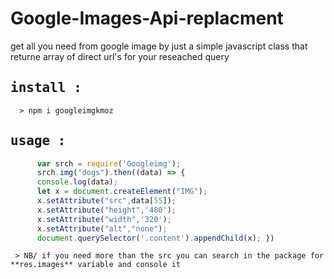 # Google-Images-Api-replacment
get all you need from google image by just a simple javascript class that returne array of direct url's for your reseached query 
## <kbd>install :</kbd>
      > npm i googleimgkmoz
## <kbd>usage :</kbd>
```javascript
      var srch = require('Googleimg');
      srch.img("dogs").then((data) => {
      console.log(data);
      let x = document.createElement("IMG");
      x.setAttribute("src",data[55]);
      x.setAttribute("height",'480');
      x.setAttribute("width",'320');
      x.setAttribute("alt","none");
      document.querySelector('.content').appendChild(x); })
```
     > NB/ if you need more than the src you can search in the package for **res.images** variable and console it
